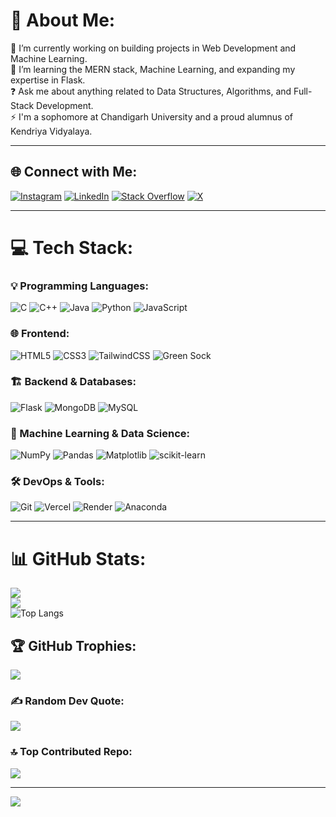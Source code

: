 # 💫 About Me:

🔭 I’m currently working on building projects in Web Development and Machine Learning.<br>
🌱 I’m learning the MERN stack, Machine Learning, and expanding my expertise in Flask.<br>
❓ Ask me about anything related to Data Structures, Algorithms, and Full-Stack Development.<br>
⚡ I'm a sophomore at Chandigarh University and a proud alumnus of Kendriya Vidyalaya.

---

## 🌐 Connect with Me:
[![Instagram](https://img.shields.io/badge/Instagram-%23E4405F.svg?logo=Instagram&logoColor=white)](https://instagram.com/ayushpremrocks)
[![LinkedIn](https://img.shields.io/badge/LinkedIn-%230077B5.svg?logo=linkedin&logoColor=white)](https://linkedin.com/in/ayushpremrocks)
[![Stack Overflow](https://img.shields.io/badge/-Stackoverflow-FE7A16?logo=stack-overflow&logoColor=white)](https://stackoverflow.com/users/ayushpremrocks)
[![X](https://img.shields.io/badge/X-black.svg?logo=X&logoColor=white)](https://x.com/ayushpremrocks)

---

# 💻 Tech Stack:
### 💡 Programming Languages:
![C](https://img.shields.io/badge/c-%2300599C.svg?style=for-the-badge&logo=c&logoColor=white)
![C++](https://img.shields.io/badge/c++-%2300599C.svg?style=for-the-badge&logo=c%2B%2B&logoColor=white)
![Java](https://img.shields.io/badge/java-%23ED8B00.svg?style=for-the-badge&logo=openjdk&logoColor=white)
![Python](https://img.shields.io/badge/python-3670A0?style=for-the-badge&logo=python&logoColor=ffdd54)
![JavaScript](https://img.shields.io/badge/javascript-%23323330.svg?style=for-the-badge&logo=javascript&logoColor=%23F7DF1E)

### 🌐 Frontend:
![HTML5](https://img.shields.io/badge/html5-%23E34F26.svg?style=for-the-badge&logo=html5&logoColor=white)
![CSS3](https://img.shields.io/badge/css3-%231572B6.svg?style=for-the-badge&logo=css3&logoColor=white)
![TailwindCSS](https://img.shields.io/badge/tailwindcss-%2338B2AC.svg?style=for-the-badge&logo=tailwind-css&logoColor=white)
![Green Sock](https://img.shields.io/badge/green%20sock-88CE02?style=for-the-badge&logo=greensock&logoColor=white)

### 🏗️ Backend & Databases:
![Flask](https://img.shields.io/badge/flask-%23000.svg?style=for-the-badge&logo=flask&logoColor=white)
![MongoDB](https://img.shields.io/badge/MongoDB-%234ea94b.svg?style=for-the-badge&logo=mongodb&logoColor=white)
![MySQL](https://img.shields.io/badge/mysql-4479A1.svg?style=for-the-badge&logo=mysql&logoColor=white)

### 🤖 Machine Learning & Data Science:
![NumPy](https://img.shields.io/badge/numpy-%23013243.svg?style=for-the-badge&logo=numpy&logoColor=white)
![Pandas](https://img.shields.io/badge/pandas-%23150458.svg?style=for-the-badge&logo=pandas&logoColor=white)
![Matplotlib](https://img.shields.io/badge/Matplotlib-%23ffffff.svg?style=for-the-badge&logo=Matplotlib&logoColor=black)
![scikit-learn](https://img.shields.io/badge/scikit--learn-%23F7931E.svg?style=for-the-badge&logo=scikit-learn&logoColor=white)

### 🛠️ DevOps & Tools:
![Git](https://img.shields.io/badge/git-%23F05033.svg?style=for-the-badge&logo=git&logoColor=white)
![Vercel](https://img.shields.io/badge/vercel-%23000000.svg?style=for-the-badge&logo=vercel&logoColor=white)
![Render](https://img.shields.io/badge/Render-%46E3B7.svg?style=for-the-badge&logo=render&logoColor=white)
![Anaconda](https://img.shields.io/badge/Anaconda-%2344A833.svg?style=for-the-badge&logo=anaconda&logoColor=white)

---

# 📊 GitHub Stats:
![](https://github-readme-stats.vercel.app/api?username=ayushpremrocks&theme=dark&hide_border=false&include_all_commits=true&count_private=true)<br/>
![](https://github-readme-streak-stats.herokuapp.com/?user=ayushpremrocks&theme=dark&hide_border=false)<br/>
![Top Langs](https://github-readme-stats.vercel.app/api/top-langs/?username=ayushpremrocks&layout=compact&langs_count=16&theme=dark&size_weight=0.5&count_weight=0.7)

## 🏆 GitHub Trophies:
![](https://github-profile-trophy.vercel.app/?username=ayushpremrocks&theme=onedark&no-frame=false&no-bg=true&margin-w=4)

### ✍️ Random Dev Quote:
![](https://quotes-github-readme.vercel.app/api?type=horizontal&theme=radical)

### 🔝 Top Contributed Repo:
![](https://github-contributor-stats.vercel.app/api?username=ayushpremrocks&limit=5&theme=dark&combine_all_yearly_contributions=true)

---
[![](https://visitcount.itsvg.in/api?id=ayushpremrocks&icon=0&color=0)](https://visitcount.itsvg.in)

